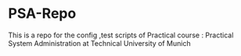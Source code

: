 # PSA-Repo
This is a repo for the config ,test scripts of Practical course : Practical System Administration at Technical University of Munich 
